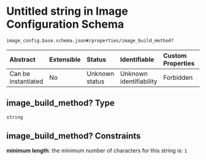 # Untitled string in Image Configuration Schema

```txt
image_config.base.schema.json#/properties/image_build_method?
```



| Abstract            | Extensible | Status         | Identifiable            | Custom Properties | Additional Properties | Access Restrictions | Defined In                                                                                      |
| :------------------ | :--------- | :------------- | :---------------------- | :---------------- | :-------------------- | :------------------ | :---------------------------------------------------------------------------------------------- |
| Can be instantiated | No         | Unknown status | Unknown identifiability | Forbidden         | Allowed               | none                | [image\_config.base.schema.json\*](../out/image_config.base.schema.json "open original schema") |

## image\_build\_method? Type

`string`

## image\_build\_method? Constraints

**minimum length**: the minimum number of characters for this string is: `1`

